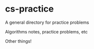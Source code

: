 # cs-practice
A general directory for practice problems

Algorithms notes, practice problems, etc

Other things!
